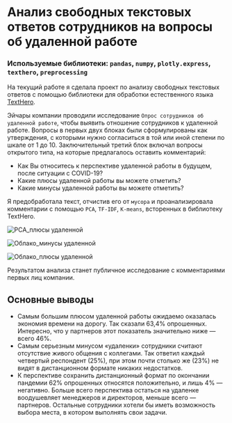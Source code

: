# Анализ свободных текстовых ответов сотрудников на вопросы об удаленной работе
  
### Используемые библиотеки: `pandas`, `numpy`, `plotly.express`, `texthero`, `preprocessing`

На текущий работе я сделала проект по анализу свободных текстовых ответов с помощью библиотеки для обработки естественного языка [TextHero](https://texthero.org/). 
  
Эйчары компании проводили исследование `Опрос сотрудников об удаленной работе`, чтобы выявить отношение сотрудников к удаленной работе. Вопросы в первых двух блоках были сформулированы как утверждения, с которыми нужно согласиться в той или иной степени по шкале от 1 до 10. Заключительный третий блок включал вопросы открытого типа, на которые предлагалось оставить комментарий: 
- Как Вы относитесь к перспективе удаленной работы в будущем, после ситуации с COVID-19?
- Какие плюсы удаленной работы вы можете отметить?
- Какие минусы удаленной работы вы можете отметить?

Я предобработала текст, отчистив его от `мусора` и проанализировала комментарии с помощью `PCA`, `TF-IDF`, `K-means`, всторенных в библиотеку TextHero.

![PCA_плюсы удаленной](<https://raw.githubusercontent.com/paraseusse/Remote-job-survey-analysis-with-natural-language-processing/main/%D0%92%D0%B8%D0%B7%D1%83%D0%B0%D0%BB%D0%B8%D0%B7%D0%B0%D1%86%D0%B8%D1%8F/PCA_%D0%9A%D0%B0%D0%BA%D0%B8%D0%B5%20%D0%BF%D0%BB%D1%8E%D1%81%D1%8B%20%D1%83%D0%B4%D0%B0%D0%BB%D0%B5%D0%BD%D0%BD%D0%BE%D0%B9%20%D1%80%D0%B0%D0%B1%D0%BE%D1%82%D1%8B%20%D0%B2%D1%8B%20%D0%BC%D0%BE%D0%B6%D0%B5%D1%82%D0%B5%20%D0%BE%D1%82%D0%BC%D0%B5%D1%82%D0%B8%D1%82%D1%8C.jpeg>)

![Облако_минусы удаленной](<https://raw.githubusercontent.com/paraseusse/Remote-job-survey-analysis-with-natural-language-processing/main/%D0%92%D0%B8%D0%B7%D1%83%D0%B0%D0%BB%D0%B8%D0%B7%D0%B0%D1%86%D0%B8%D1%8F/%D0%9E%D0%B1%D0%BB%D0%B0%D0%BA%D0%BE_%D0%BC%D0%B8%D0%BD%D1%83%D1%81%D1%8B%20%D1%83%D0%B4%D0%B0%D0%BB%D0%B5%D0%BD%D0%BD%D0%BE%D0%B9%20%D1%80%D0%B0%D0%B1%D0%BE%D1%82%D1%8B.png>)

![Облако_плюсы удаленной](<https://raw.githubusercontent.com/paraseusse/Remote-job-survey-analysis-with-natural-language-processing/main/%D0%92%D0%B8%D0%B7%D1%83%D0%B0%D0%BB%D0%B8%D0%B7%D0%B0%D1%86%D0%B8%D1%8F/%D0%9E%D0%B1%D0%BB%D0%B0%D0%BA%D0%BE_%D0%BA%D0%B0%D0%BA%D0%B8%D0%B5%20%D0%BF%D0%BB%D1%8E%D1%81%D1%8B%20%D1%83%D0%B4%D0%B0%D0%BB%D0%B5%D0%BD%D0%BD%D0%BE%D0%B9%20%D1%80%D0%B0%D0%B1%D0%BE%D1%82%D1%8B%20%D0%B2%D1%8B%20%D0%BC%D0%BE%D0%B6%D0%B5%D1%82%D0%B5%20%D0%BE%D1%82%D0%BC%D0%B5%D1%82%D0%B8%D1%82%D1%8C.png>)

Результатом анализа станет публичное исследование с комментариями первых лиц компании. 

## Основные выводы

- Самым большим плюсом удаленной работы ожидаемо оказалась экономия времени на дорогу. Так сказали 63,4% опрошенных. Интересно, что у партнеров этот показатель значительно ниже — всего 46%. 
- Самым серьезным минусом «удаленки» сотрудники считают отсутствие живого общения с коллегами. Так ответил каждый четвертый респондент (25%), при этом почти столько же (23%) не видят в дистанционном формате никаких недостатков. 
- К перспективе сохранить дистанционный формат по окончании пандемии 62% опрошенных относятся положительно, и лишь 4% — негативно. Больше всего перспектива остаться на удаленке воодушевляет менеджеров и директоров, меньше всего — партнеров. Остальные сотрудники хотели бы иметь возможность выбора места, в котором выполнять свои задачи.

